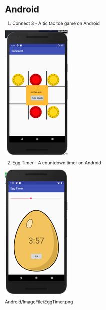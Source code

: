 # Android

1. Connect 3 - A tic tac toe game on Android

<img src="ImageFile/connect3.png" width="200">

2. Egg Timer - A countdown timer on Android

<img src="ImageFile/EggTimer.png" width="200">

Android/ImageFile/EggTimer.png


